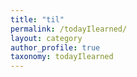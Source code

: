 ```yaml
---
title: "til"
permalink: /todayIlearned/
layout: category
author_profile: true
taxonomy: todayIlearned
---
```

